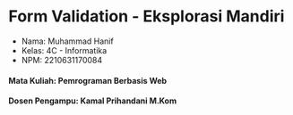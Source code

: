<h1>Form Validation - Eksplorasi Mandiri</h1>
<ul>
  <li>Nama: Muhammad Hanif</li>
  <li>Kelas: 4C - Informatika</li>
  <li>NPM: 2210631170084</li>
</ul>

<h4>Mata Kuliah: Pemrograman Berbasis Web</h4>
<h4>Dosen Pengampu: Kamal Prihandani M.Kom</h4>
